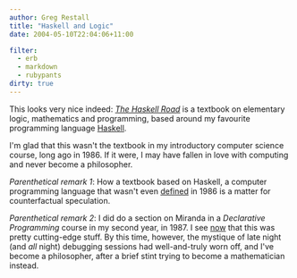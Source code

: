 ```yaml
---
author: Greg Restall
title: "Haskell and Logic"
date: 2004-05-10T22:04:06+11:00

filter:
  - erb
  - markdown
  - rubypants
dirty: true
---
```


This looks very nice indeed: *[The Haskell Road](http://homepages.cwi.nl/~jve/HR/)* is a textbook on elementary logic, mathematics and programming, based around my favourite programming language [Haskell](http://haskell.org).

I'm glad that this wasn't the textbook in my introductory computer science course, long ago in 1986.  If it were, I may have fallen in love with computing and never become a philosopher.

*Parenthetical remark 1*: How a textbook based on Haskell, a computer programming language that wasn't even [defined](http://haskell.org/haskell-history.html) in 1986 is a matter for counterfactual speculation.

*Parenthetical remark 2*: I did do a section on Miranda in a *Declarative Programming* course in my second year, in 1987.  I see [now](http://haskell.org/haskell-history.html) that this was pretty cutting-edge stuff.  By this time, however, the mystique of late night (and *all* night) debugging sessions had well-and-truly worn off, and I've become a philosopher, after a brief stint trying to become a mathematician instead.